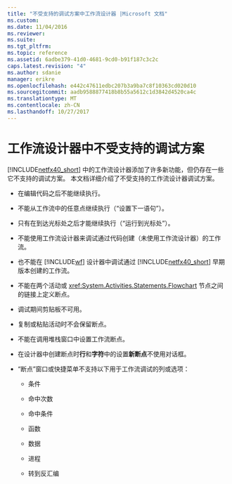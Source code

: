 ```yaml
---
title: "不受支持的调试方案中工作流设计器 |Microsoft 文档"
ms.custom: 
ms.date: 11/04/2016
ms.reviewer: 
ms.suite: 
ms.tgt_pltfrm: 
ms.topic: reference
ms.assetid: 6adbe379-41d0-4681-9cd0-b91f187c3c2c
caps.latest.revision: "4"
ms.author: sdanie
manager: erikre
ms.openlocfilehash: e442c47611edbc207b3a9ba7c8f10363cd020d10
ms.sourcegitcommit: aadb9588877418b8b55a5612c1d3842d4520ca4c
ms.translationtype: MT
ms.contentlocale: zh-CN
ms.lasthandoff: 10/27/2017
---
```

# <a name="unsupported-debugging-scenarios-in-the-workflow-designer"></a>工作流设计器中不受支持的调试方案
[!INCLUDE[netfx40_short](../workflow-designer/includes/netfx40_short_md.md)] 中的工作流设计器添加了许多新功能，但仍存在一些它不支持的调试方案。 本文档详细介绍了不受支持的工作流设计器调试方案。  
  
-   在编辑代码之后不能继续执行。  
  
-   不能从工作流中的任意点继续执行（“设置下一语句”）。  
  
-   只有在到达光标处之后才能继续执行（“运行到光标处”）。  
  
-   不能使用工作流设计器来调试通过代码创建（未使用工作流设计器）的工作流。  
  
-   也不能在 [!INCLUDE[wf](../workflow-designer/includes/wf_md.md)] 设计器中调试通过 [!INCLUDE[netfx40_short](../workflow-designer/includes/netfx40_short_md.md)] 早期版本创建的工作流。  
  
-   不能在两个活动或 <xref:System.Activities.Statements.Flowchart> 节点之间的链接上定义断点。  
  
-   调试期间剪贴板不可用。  
  
-   复制或粘贴活动时不会保留断点。  
  
-   不能在调用堆栈窗口中设置工作流断点。  
  
-   在设计器中创建断点时**行**和**字符**中的设置**新断点**不使用对话框。  
  
-   “断点”窗口或快捷菜单不支持以下用于工作流调试的列或选项：  
  
    -   条件  
  
    -   命中次数  
  
    -   命中条件  
  
    -   函数  
  
    -   数据  
  
    -   进程  
  
    -   转到反汇编
